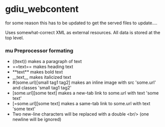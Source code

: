 # gdiu_webcontent

for some reason this has to be updated to get the served files to update....

Uses somewhat-correct XML as external resources.
All data is stored at the top level.

### mu Preprocessor formating
- ((text)) makes a paragraph of text
- ==text== makes heading text
- \*\*text\*\* makes bold text
- \_\_text\_\_ makes italicized text
- #(some.url)\[small tag1 tag2] makes an inline image with src 'some.url' and classes 'small tag1 tag2'
- [some.url][some text] makes a new-tab link to some.url with text 'some text'
- \[=some.url]\[some text] makes a same-tab link to some.url with text 'some text'
- Two new-line characters will be replaced with a double &lt;br/&gt; (one newline will be ignored)
